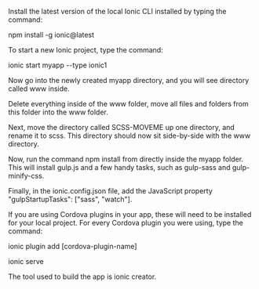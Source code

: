 Install the latest version of the local Ionic CLI installed by typing the command:

npm install -g ionic@latest

To start a new Ionic project, type the command:

ionic start myapp --type ionic1

Now go into the newly created myapp directory, and you will see directory called www inside.

Delete everything inside of the www folder, move all files and folders from this folder into the www folder. 

Next, move the directory called SCSS-MOVEME up one directory, and rename it to scss. This directory should now sit side-by-side with the www directory.

Now, run the command npm install from directly inside the myapp folder. This will install gulp.js and a few handy tasks, such as gulp-sass and gulp-minify-css.

Finally, in the ionic.config.json file, add the JavaScript property "gulpStartupTasks": ["sass", "watch"].

If you are using Cordova plugins in your app, these will need to be installed for your local project. For every Cordova plugin you were using, type the command:

ionic plugin add [cordova-plugin-name]

ionic serve

The tool used to build the app is ionic creator. 
